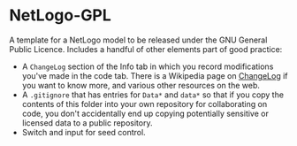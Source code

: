 # NetLogo-GPL
A template for a NetLogo model to be released under the GNU General Public Licence. Includes a handful of other elements part of good practice:

  + A `ChangeLog` section of the Info tab in which you record modifications you've made in the code tab. There is a Wikipedia page on [ChangeLog](https://en.wikipedia.org/wiki/Changelog) if you want to know more, and various other resources on the web.
  + A `.gitignore` that has entries for `Data*` and `data*` so that if you copy the contents of this folder into your own repository for collaborating on code, you don't accidentally end up copying potentially sensitive or licensed data to a public repository.
  + Switch and input for seed control.

